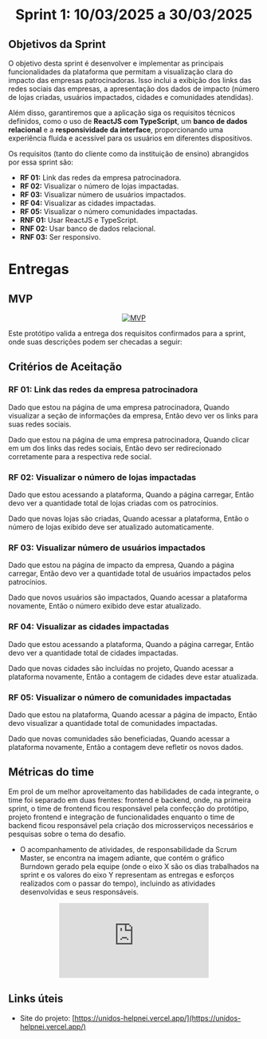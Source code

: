 
<span id="topo">

<h1 align="center">Sprint 1: 10/03/2025 a 30/03/2025</h1>

<span id="objetivos">
    
## Objetivos da Sprint

O objetivo desta sprint é desenvolver e implementar as principais funcionalidades da plataforma que permitam a visualização clara do impacto das empresas patrocinadoras. Isso inclui a exibição dos links das redes sociais das empresas, a apresentação dos dados de impacto (número de lojas criadas, usuários impactados, cidades e comunidades atendidas).  

Além disso, garantiremos que a aplicação siga os requisitos técnicos definidos, como o uso de **ReactJS com TypeScript**, um **banco de dados relacional** e a **responsividade da interface**, proporcionando uma experiência fluida e acessível para os usuários em diferentes dispositivos.

Os requisitos (tanto do cliente como da instituição de ensino) abrangidos por essa sprint são:
- **RF 01:** Link das redes da empresa patrocinadora.
- **RF 02:** Visualizar o número de lojas impactadas.
- **RF 03:**	Visualizar número de usuários impactados.
- **RF 04:**	Visualizar as cidades impactadas.
- **RF 05:**	Visualizar o número comunidades impactadas.
- **RNF 01:**	Usar ReactJS e TypeScript.
- **RNF 02:**	Usar banco de dados relacional.
- **RNF 03:**	Ser responsivo.

# Entregas

## MVP

<div align="center">

[![MVP](https://img.youtube.com/vi/G04f3AHD46E/hqdefault.jpg)](https://www.youtube.com/watch?v=G04f3AHD46E)

</div>


Este protótipo valida a entrega dos requisitos confirmados para a sprint, onde suas descrições podem ser checadas a seguir:

## Critérios de Aceitação

### RF 01: Link das redes da empresa patrocinadora
Dado que estou na página de uma empresa patrocinadora,
Quando visualizar a seção de informações da empresa,
Então devo ver os links para suas redes sociais.

Dado que estou na página de uma empresa patrocinadora,
Quando clicar em um dos links das redes sociais,
Então devo ser redirecionado corretamente para a respectiva rede social.

### RF 02: Visualizar o número de lojas impactadas
Dado que estou acessando a plataforma,
Quando a página carregar,
Então devo ver a quantidade total de lojas criadas com os patrocínios.

Dado que novas lojas são criadas,
Quando acessar a plataforma,
Então o número de lojas exibido deve ser atualizado automaticamente.

### RF 03: Visualizar número de usuários impactados
Dado que estou na página de impacto da empresa,
Quando a página carregar,
Então devo ver a quantidade total de usuários impactados pelos patrocínios.

Dado que novos usuários são impactados,
Quando acessar a plataforma novamente,
Então o número exibido deve estar atualizado.

### RF 04: Visualizar as cidades impactadas
Dado que estou acessando a plataforma,
Quando a página carregar,
Então devo ver a quantidade total de cidades impactadas.

Dado que novas cidades são incluídas no projeto,
Quando acessar a plataforma novamente,
Então a contagem de cidades deve estar atualizada.

### RF 05: Visualizar o número de comunidades impactadas
Dado que estou na plataforma,
Quando acessar a página de impacto,
Então devo visualizar a quantidade total de comunidades impactadas.

Dado que novas comunidades são beneficiadas,
Quando acessar a plataforma novamente,
Então a contagem deve refletir os novos dados.


    
## Métricas do time
Em prol de um melhor aproveitamento das habilidades de cada integrante, o time foi separado em duas frentes: frontend e backend, onde, na primeira sprint, o time de frontend ficou responsável pela confecção do protótipo, projeto frontend e integração de funcionalidades enquanto o time de backend ficou responsável pela criação dos microsserviços necessários e pesquisas sobre o tema do desafio. 
- O acompanhamento de atividades, de responsabilidade da Scrum Master, se encontra na imagem adiante, que contém o gráfico Burndown gerado pela equipe (onde o eixo X são os dias trabalhados na sprint e os valores do eixo Y representam as entregas e esforços realizados com o passar do tempo), incluindo as atividades desenvolvidas e seus responsáveis.
    
<div align="center">
    
![Burndown Chart](https://github.com/matheuskarnas/API-2/blob/main/documentation/sprints-reports/sprint-1/sprint-1.md)
</div>
    
<span id="links">
    
## Links úteis

- Site do projeto: [https://unidos-helpnei.vercel.app/](https://unidos-helpnei.vercel.app/) 

